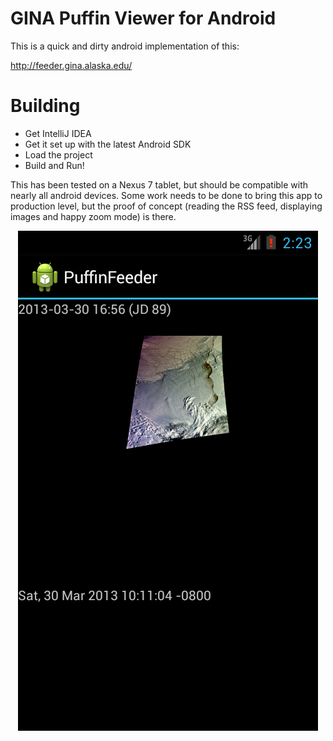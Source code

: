 # GINA Puffin Viewer for Android
This is a quick and dirty android implementation of this:

http://feeder.gina.alaska.edu/

# Building
* Get IntelliJ IDEA
* Get it set up with the latest Android SDK
* Load the project
* Build and Run!

This has been tested on a Nexus 7 tablet, but should be compatible with nearly
all android devices.  Some work needs to be done to bring this app to
production level, but the proof of concept (reading the RSS feed, displaying
images and happy zoom mode) is there.  

<p align="center">
  <img src="screen.png" />
</p>

